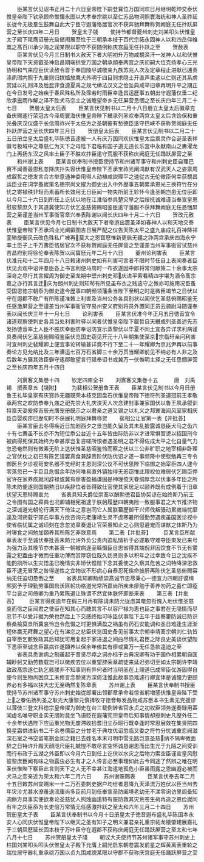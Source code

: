 <!-- { "loadSidebar": true } -->
　　臣某言伏见诏书正月二十六日皇帝陛下嗣登寳位万国同欢日月继明乾坤交泰伏惟皇帝陛下钦承顾命惟懐永图以大孝奉宗祧以至仁苏品物洞照寰海统和神人圣祚延长従今无极羣生鼓舞自此大宁臣守遐藩恪居官次不获奔驰拜舞称贺阙庭无任抃跃屏营之至长庆四年二月日
　　贺皇太子牋
　　使持节都督夔州刺史刘某叩头伏惟皇太子殿下祗膺诏册光启储闱展至性于三朝承本枝于百代宗祏永固神人以和四岳仰维嵩之髙百川承少海之润某限以职守不获随例称庆宫庭无任抃跃之至
　　贺赦表
　　臣某言伏见今月三日制书大赦天下者大明初升万物咸覩涣汗一发神人以和伏惟皇帝陛下天资叡圣神启昌期端拱受万国之朝承顔奉两宫之庆初嗣大位克扬孝心三光协明和气来应臣伏读赦令首于奉园陵尽诚敬亲九族苏兆人次及定章程止进献已逋责涤夙瑕内照于九重则归嫔嫱放鹰犬外明于四目则求隠士开直声柔逺以仁则还其系虏赏延以礼则泽及后昆菲食遵夏禹之规弋绨法汉文之俭坠典咸举旧章再明升平之期正在今日发号之始疾于春风殊私所及霈若时雨臣幸逢昌运歴事五朝出守遐藩仅垂二纪欣承靁雨作解之泽不胜犬马恋主之诚瞻望帝乡无任屏营恳悃之至长庆四年三月二十七日
　　贺册太皇太后表
　　臣某言伏见制书以二月十八日册立太皇太后徽章克备庆赐逺行荣冠古今泽周寰海伏惟皇帝陛下纉承列圣欢奉两宫太皇太后含饴保和重光叠庆汉仪盛于长信周祚兴于太任方之圣朝彼有慙徳臣逺守巴峡不获称贺阙庭无任抃跃屏营之至长庆四年三月日
　　贺册皇太后表
　　臣某言伏见制书以二月二十五日册立皇太后盛礼毕陈徳音逺被一人有庆万国同欢伏惟皇太后禀灵作合诞圣表祥徽号极域中之尊慈仁为天下之母陛下君临有国子道无违长乐宫中永献南山之夀濯龙门上再扬东汉之风率土臣子不胜欢抃臣逺守荒服不获称庆阙庭无任踊跃屏营之至
　　和州谢上表
　　臣某言伏奉制书授臣使持节和州诸军事守和州刺史臣自理巴賨不闻善最恩私忽降庆抃失容伏惟皇帝陛下丕承宝祚光阐鸿猷有汉武天人之姿禀周成叡哲之徳发言合古举意通神委用得人动植咸説理平之速従古无伦微臣何幸获覩昌运臣业在词学蚤嵗策名徳宗尚文擢为御史出入中外歴事五朝累承恩光三换符竹在分忧之寄禄秩非轻而素蓄所长效用无日臣闻一物失所前王轸怀今逢圣朝岂患无位臣即以今月二十六日到所任上讫伏以地在江淮俗参呉楚灾旱之后绥抚诚难谨当奉宣皇恩慰彼黎庶久于其道冀使知方伏乞圣慈俯赐昭鉴臣逺守藩服不获拜舞阙庭无任恳悃屏营之至谨差当州军事衙官章兴奉表陈谢以闻长庆四年十月二十六日
　　贺改元赦表
　　臣某言伏见今月七日制书大赦天下者帝游出震圣泽如春神人以和天地交泰伏惟皇帝陛下丕承鸿业光阐叡图吉日展严配之仪告天陈太平之盛九庙成礼百神降祥銮辂旋衡风云改色殊私广被再莫大之恩寳厯惟新更启无疆之祚两宫承庆四海永宁率土臣子上千万夀臣恪居官次不获称贺阙庭无任屏营之至谨差当州军事衙官试慈州吉昌府别将徐伦奉表陈贺以闻寳厯元年二月十六日
　　夔州论利害表
　　臣某言伏准元和十二年四月十八日敕诸州刺史如有利害可言者不限时节任自上表闻奏者臣伏见贞观中诏许羣臣各上书言利便马周时一布衣遂因中郎将常何献策二十余事太宗深竒之尽行其言擢周为御史至龙朔中壁州刺史邓庆进平索看精四字堪为酒令髙宗嘉之亦行其言迁庆为朗州刺史则知茍有所见虽布衣之贱逺守之微亦可施用况臣蚤受国恩徳宗朝忝为御史逮今歴事四朝频领藩条当陛下至明之时是微臣竭节之日伏以守在遐郡不敢广有所陈谨准敇上利害及当州公务各具别状以闻伏乞圣慈俯赐昭鉴无任感激屏营之至谨差当州军事衙官守易州安义府别将员外置同正员云骑尉冯随谨奉表以闻长庆三年十一月七日
　　论利害表
　　臣某言伏准今年正月五日徳音宜令诸道观察使刺史各具当处利害附驿以闻者伏惟皇帝陛下叡哲自天纉成列圣善述先志发扬徳音率土人臣不胜庆幸臣防奉诏防宣示蒸黎伏以华夏不同土宜各异详求利病谨具奏闻伏乞圣慈俯赐昭鉴臣伏览国史窃见开元十八年朝集使至京宗临轩亲问利害时宣州刺史裴耀卿上便宜事论转输甚详竟不行下至二十一年耀卿为京兆尹再以前事奏论方见允纳比及三年漕运七百万石省脚三十余万贯当耀卿前见不纳必有人非之及后数年方展其效臣僻守逺郡敢望言行祗奉诏书或冀万一伏惟明主择之无任恳悃屏营之至长庆四年五月十四日








　　刘賔客文集巻十四
　　钦定四库全书
　　刘賔客文集巻十五　　　唐　刘禹锡　撰表章五【牋附】
　　为裴相公贺册鲁王表
　　臣某言伏见制书以今月日册鲁王礼毕皇家有庆寳祚无疆既荣本枝克固盘石伏惟皇帝陛下徳符列圣道冠前王孝敬承两宫之欢防恭奉九庙之祀先崇大礼庆浃天人次念建封事兼家国伏以鲁王夙承叡训特禀天姿爰择吉辰光膺宠册既示之以君亲之道又锡之以礼义之邦寰海闻风室家相庆臣自婴疾疹巳歴旬时不获展礼明庭拜舞称贺
　　裴相公让官第一表【并批荅】
　　臣某言臣去冬得疾近日加剧西夕之景岂能久留及其未乱披露诚恳臣犬马之齿六十有七夀虽不长亦不为短位忝公台近十五年皆由际防非以才进常惧官谤以招国刑今被病得死保其始终为幸甚厚岂复咨嗟所恨者遇圣明之君不得佐成太平之化自量气力忽恐奄然则有微素无阶上达伏惟圣慈昭鉴怜而察之伏以三公非旷职之地宰相非卧理之官伏枕之初已有陈乞请罢真食兼辞贵阶伏防优诏才遂一事频降中使慰勉再三专令御医旦夕诊视茍安名器不觉经时主恩则深公议不可伏思陛下临御之始宰臣四人逮今零落忽已一半臣且危惙余年防何唯易直外镇独得无恙窃惟此理权位难居伏乞赐臣停官许在家养疾就闲辞禄或冀有瘳害盈福谦固是神理傥天眷绸厚念以伏事多年臣之所陈未防便遂则国朝勲旧以疾辞位者皆得致仕官使其家居足以颐养既有成例着于旧章伏望天恩特赐哀允
　　省表具知夫爵位崇髙以酬勲徳君臣协契谅在始终斯乃前王之令图有国之彛典也况卿辅相宪祖逮于朕躬履歴四朝夷险一致服事君之大节推济物之深诚道光朝伦行满天下倚注之意岂同它人属朕纂歴御干兴师伐叛骚动累嵗端忧靡遑及河朔载宁郊丘毕事方欲咨询元老康靖生灵不虞寒暑所侵勤劳遇疾虽国医诊视中使省临忧属之诚顷刻在念忽览章奏退让官荣虽知止之心则思避宠而谋猷之体斯乃为时寝食之间勉加頥养其所陈乞非朕意焉
　　第二表【并批荅】
　　臣某言臣所献章表发于至诚伏奉批荅未防允许外负公责内迫私情祈于必遂敢守难夺臣束发已来号为强力及其晚节亦未甚衰一朝被病遂至緜惙臣自思省得其端倪非因饮食不节无有雾露之犯葢由才微而任重功薄而赏厚窃位既久妨贤则多以积年之过幸致今日之沈疾不能酌损所以生灾悟虽巳晚情实非矫伏惟陛下念其委使之久察其危苦之词特降深恩救臣不逮无冒荣之咎得遂性之宜物议不形病心自泰忍死俟命披肝再陈伏乞圣慈俯赐容纳无任迫切恳倒之至
　　省表具知卿勲绩崇髙诚节忠荩秉心一徳宣力四朝訏谟缉熈弼予于理勤劳事国启沃匪躬功格道光常所嘉尚所疾未瘳勉于善养勿药之喜伫即痊平台衮之司倚卿为重乃累陈退让殊谓不然宜体朕怀即断来表
　　第三表【并批荅】
　　臣某言得疾逾年在假三月再有陈请未防允従虑其奄忽衔愧入地伏惟圣慈哀而信之臣闻君之使臣在知其心而聴其言不以容尸禄为恵也臣之事君在无隠情而尽忠节不以受非据为荣也然后上下交感终始可咏臣伏事陛下五年于兹葵藿防诚已防识察桑榆莫景所冀哀怜岂令危惙之时更惧满盈之祸虽有药石安能调和圣日难逢生涯渐短体羸无拜舞之望心在有涕恋之悲臣伏览国史备见前事太宗朝李靖髙宗朝刘仁轨皆自宰臣乞骸致政其后知犹可用复起于家进退之间曲尽情礼君臣之际良史美谈伏望陛下悉臣至诚念臣羸病许遂頥养以保余年俟其有瘳或冀万一无任恳款遑迫之至
　　省表具悉谢病之制虽起于昔贤尽瘁之词亦标于古典况卿有功于国作相累朝自匡辅眇躬又勤劳数载岂可以微疾去位以重望辞荣章疏徒来延迟弥切至如太宗朝许李靖致政髙宗遂仁轨乞骸朕非不知事则有异何者时当明圣在上理道巳成宰臣优游固得自便今则生物尚困庶工未修言念勲贤方深倚注惟此故事恐难遽行卿宜体是诚懐力更颐养必有多福以扶大忠无至确然复陈章表
　　苏州谢上表
　　臣某言伏奉制书授臣使持节苏州诸军事守苏州刺史始従郎署出领郡章承命若惊省躬増感伏惟皇帝陛下受上之眷佑扬列圣之耿光大康黎元慎择牧守徳音每发品物咸苏臣本书生素无党援谬以薄伎三登文科徳宗皇帝擢为御史在台三载例转省官永贞之初权臣领务遂奏録用葢闻虚名唯守职业实无朋附竟坐飞语贬在遐藩宪宗皇帝后知事情却授刺史凡歴外任二十余年伏遇陛下应运重光物无废滞收拾耆旧尘忝班行既幸逢时常思展效在集贤院四换星霜供进新书二千余巻儒臣之分甘老于典坟优诏忽临又委之符竹分忧诚重恋阙滋深石室之书空留笔劄金闺之籍巳去姓名本末可明申雪无路岂意圣慈纳不隔卑微面辞之日特许升殿天顔咫尺臣礼兢惶不敢尽言空怀诚恳谢恩而出生光于九陌之间受训而行布政于五湖之外臣即以今月六日到任上讫伏以水灾之后物力索空臣谨宣皇风慰彼黎庶臣闻有味之物蠧虫必生有才之人谗言必至事理如此古今同途了然辨之唯在明圣伏惟陛下察臣此言则天下之人无不幸甚江海逺地孤危小臣虽雨露之恩幽遐必被而犬马之恋亲近为荣太和六年二月六日
　　苏州谢赈赐表
　　臣某言伏奉去年二月十五日敕苏州宜赐米一十二万石委刺史据户均给者恩降九天泽流万姓伏以臣当州去年灾沴尤甚水潦虽退流庸尚多臣前月到任奉宣圣防阖境老幼无不涕零询访里闾备知凋瘵方具事实便欲奏论圣慈忧人照烛幽逺特有赈防救其灾荒苍生荷再造之恩俭嵗同有年之庆臣忝为长吏倍万常情无任感激抃跃之至太和六年三月二十四日
　　苏州贺册皇太子表
　　臣某言伏奉制书以今月十日册皇太子徳音遐布盛礼毕陈国本永安人心同庆伏惟皇帝陛下以继天之圣有知子之明义兼君亲礼重宗祏龙楼肇建展嘉礼于三朝凤厯延长固本枝于万叶臣守在遐郡不获称庆阙庭无任踊跃屏营之至太和七年八月十七日
　　苏州贺册皇太子牋
　　朝议大夫使持节苏州诸军事守苏州刺史上柱国刘某叩头叩头伏惟皇太子殿下允膺上嗣光启东朝苍震发前星之辉黄离表重轮之瑞位居守器礼重承祧万国以贞九围咸説某限以守郡不获称庆宫庭无任踊跃屏营之至









